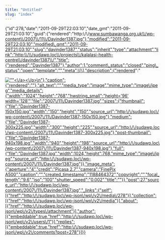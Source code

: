 ```yaml
---
title: "Untitled"
slug: "index"
---
```


{"id":278,"date":"2011-09-29T22:03:10","date\_gmt":"2011-09-29T21:03:10","guid":{"rendered":"http:\\/\\/www.sumbawanga.org.uk\\/wp-content\\/2007\\/11\\/Davinder1387.jpg"},"modified":"2011-09-29T22:03:10","modified\_gmt":"2011-09-29T21:03:10","slug":"davinder1387","status":"inherit","type":"attachment","link":"http:\\/\\/sudawp.loc\\/projects\\/kalalasi-health-centre\\/davinder1387\\/","title":{"rendered":"Davinder1387"},"author":1,"comment\_status":"closed","ping\_status":"open","template":"","meta":\[\],"description":{"rendered":"

[![\"\"](\"http:\/\/sudawp.loc\/wp-content\/2007\/11\/Davinder1387-300x225.jpg\")<\\/a><\\/p>\\n"},"caption":{"rendered":""},"alt\_text":"","media\_type":"image","mime\_type":"image\\/jpeg","media\_details":{"width":"1024","height":"768","hwstring\_small":"height='96' width='128'","file":"2007\\/11\\/Davinder1387.jpg","sizes":{"thumbnail":{"file":"Davinder1387-150x150.jpg","width":"150","height":"150","source\_url":"http:\\/\\/sudawp.loc\\/wp-content\\/2007\\/11\\/Davinder1387-150x150.jpg"},"medium":{"file":"Davinder1387-300x225.jpg","width":"300","height":"225","source\_url":"http:\\/\\/sudawp.loc\\/wp-content\\/2007\\/11\\/Davinder1387-300x225.jpg"},"post-thumbnail":{"file":"Davinder1387-940x198.jpg","width":"940","height":"198","source\_url":"http:\\/\\/sudawp.loc\\/wp-content\\/2007\\/11\\/Davinder1387-940x198.jpg"},"full":{"file":"Davinder1387.jpg","width":1024,"height":768,"mime\_type":"image\\/jpeg","source\_url":"http:\\/\\/sudawp.loc\\/wp-content\\/2007\\/11\\/Davinder1387.jpg"}},"image\_meta":{"aperture":"4","credit":"Picasa 2.7","camera":"FinePix A500","caption":"","created\_timestamp":"1188464372","copyright":"","focal\_length":"9.6","iso":"100","shutter\_speed":"0.002","title":""}},"post":27,"source\_url":"http:\\/\\/sudawp.loc\\/wp-content\\/2007\\/11\\/Davinder1387.jpg","\_links":{"self":\[{"href":"http:\\/\\/sudawp.loc\\/wp-json\\/wp\\/v2\\/media\\/278"}\],"collection":\[{"href":"http:\\/\\/sudawp.loc\\/wp-json\\/wp\\/v2\\/media"}\],"about":\[{"href":"http:\\/\\/sudawp.loc\\/wp-json\\/wp\\/v2\\/types\\/attachment"}\],"author":\[{"embeddable":true,"href":"http:\\/\\/sudawp.loc\\/wp-json\\/wp\\/v2\\/users\\/1"}\],"replies":\[{"embeddable":true,"href":"http:\\/\\/sudawp.loc\\/wp-json\\/wp\\/v2\\/comments?post=278"}\]}}](http:\/\/sudawp.loc\/wp-content\/2007\/11\/Davinder1387.jpg)